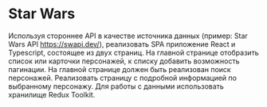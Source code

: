 # Star Wars

Используя стороннее API в качестве источника данных (пример: Star Wars API https://swapi.dev/), реализовать SPA приложение React и Typescript, состоящее из двух страниц. На главной странице отобразить список или карточки персонажей, к списку добавить возможность пагинации. На главной странице должен быть реализован поиск персонажей. Реализовать страницу с подробной информацией по выбранному персонажу.
Для работы с данными использовать хранилище Redux Toolkit.

